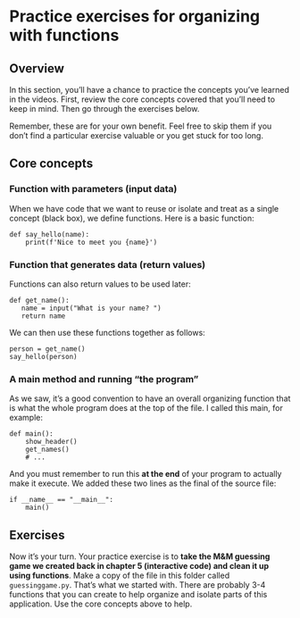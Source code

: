 Practice exercises for organizing with functions
================================================

Overview
--------

In this section, you’ll have a chance to practice the concepts you’ve learned in the videos. First, review the core concepts covered that you’ll need to keep in mind. Then go through the exercises below.

Remember, these are for your own benefit. Feel free to skip them if you don’t find a particular exercise valuable or you get stuck for too long.

Core concepts
-------------

### Function with parameters (input data)

When we have code that we want to reuse or isolate and treat as a single concept (black box), we define functions. Here is a basic function:

    def say_hello(name):
        print(f'Nice to meet you {name}')

### Function that generates data (return values)

Functions can also return values to be used later:

    def get_name():
       name = input("What is your name? ")
       return name

We can then use these functions together as follows:

    person = get_name()
    say_hello(person)

### A main method and running “the program”

As we saw, it’s a good convention to have an overall organizing function that is what the whole program does at the top of the file. I called this main, for example:

    def main():
        show_header()
        get_names()
        # ...

And you must remember to run this **at the end** of your program to actually make it execute. We added these two lines as the final of the source file:

    if __name__ == "__main__":
        main()

Exercises
---------

Now it’s your turn. Your practice exercise is to **take the M&M guessing game we created back in chapter 5 (interactive code) and clean it up using functions**. Make a copy of the file in this folder called `guessinggame.py`. That’s what we started with. There are probably 3-4 functions that you can create to help organize and isolate parts of this application. Use the core concepts above to help.
